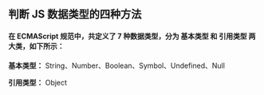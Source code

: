 ## 判断 JS 数据类型的四种方法

#### 在 ECMAScript 规范中，共定义了 7 种数据类型，分为 基本类型 和 引用类型 两大类，如下所示：

**基本类型：** String、Number、Boolean、Symbol、Undefined、Null

**引用类型：** Object
